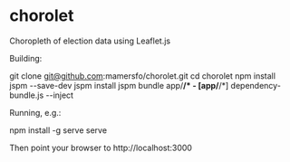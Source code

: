 # chorolet
Choropleth of election data using Leaflet.js

Building:

  git clone git@github.com:mamersfo/chorolet.git
  cd chorolet
  npm install jspm --save-dev
  jspm install
  jspm bundle app/**/* - [app/**/*] dependency-bundle.js --inject

Running, e.g.:

  npm install -g serve
  serve
  
Then point your browser to http://localhost:3000
